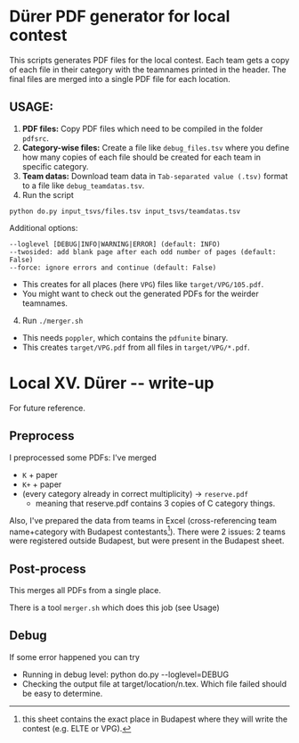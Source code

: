 # Dürer PDF generator for local contest

This scripts generates PDF files for the local contest. Each team gets a copy of each file in their category with the teamnames printed in the header. The final files are merged into a single PDF file for each location.

## USAGE:

1) **PDF files:** Copy PDF files which need to be compiled in the folder `pdfsrc`.
2) **Category-wise files:** Create a file like `debug_files.tsv` where you define how many copies of each file should be created for each team in specific category.
3) **Team datas:** Download team data in `Tab-separated value (.tsv)` format to a file like `debug_teamdatas.tsv`.
3) Run the script
```
python do.py input_tsvs/files.tsv input_tsvs/teamdatas.tsv
```
Additional options:
```
--loglevel [DEBUG|INFO|WARNING|ERROR] (default: INFO)
--twosided: add blank page after each odd number of pages (default: False)
--force: ignore errors and continue (default: False)
```

- This creates for all places (here `VPG`) files like `target/VPG/105.pdf`.
- You might want to check out the generated PDFs for the weirder teamnames.
4) Run `./merger.sh`
  - This needs `poppler`, which contains the `pdfunite` binary.
  - This creates `target/VPG.pdf` from all files in `target/VPG/*.pdf`.

# Local XV. Dürer -- write-up

For future reference.

## Preprocess

I preprocessed some PDFs: I've merged

- `K` + paper
- `K+` + paper 
- (every category already in correct multiplicity) -> `reserve.pdf`
  - meaning that reserve.pdf contains 3 copies of C category things.

Also, I've prepared the data from teams in Excel (cross-referencing team name+category with Budapest contestants[^1]). There were 2 issues: 2 teams were registered outside Budapest, but were present in the Budapest sheet.

[^1]: this sheet contains the exact place in Budapest where they will write the contest (e.g. ELTE or VPG).

## Post-process

This merges all PDFs from a single place.

There is a tool `merger.sh` which does this job (see Usage)

## Debug

If some error happened you can try
- Running in debug level: python do.py --loglevel=DEBUG
- Checking the output file at target/location/n.tex. Which file failed should be easy to determine.
